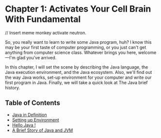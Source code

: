 # Chapter 1: Activates Your Cell Brain With Fundamental

// Insert meme monkey activate neutron.

So, you really want to learn to write some Java program, huh? I know this may be your first taste of computer
programming, or you just can't get anything from computer science class. Whatever brings you here, welcome—I'm glad
you’ve arrived.

In this chapter, I will set the scene by describing the Java language, the Java execution environment, and the Java
ecosystem. Also, we'll find out the way Java works, set-up environment for your computer and write our first program in
Java. Finally, we will take a quick look at The Java brief history.

## Table of Contents

- [Java in Definition](Java-in-Definition.md)
- [Setting up Environment]()
- [Hello Java !]()
- [A Brief Story of Java and JVM]()